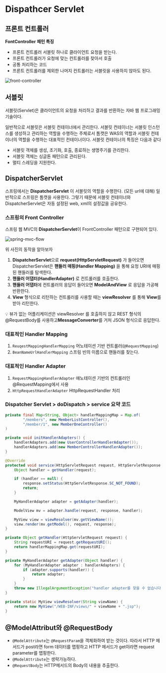 # Dispathcer Servlet

## 프론트 컨트롤러

**FontController** **패턴 특징**

- 프론트 컨트롤러 서블릿 하나로 클라이언트 요청을 받는다.
- 프론트 컨트롤러가 요청에 맞는 컨트롤러를 찾아서 호출
- 공통 처리하는 코드
- 프론트 컨트롤러를 제외한 나머지 컨트롤러는 서블릿을 사용하지 않아도 된다.

![front-controller](https://github.com/Eui9179/spring-mvc-study/assets/83222282/78336797-ab75-4c20-88f7-2ea99105275f)

## 서블릿

서블릿(Servlet)은 클라이언트의 요청을 처리하고 결과를 반환하는 자바 웹 프로그래밍 기술이다.

일반적으로 서블릿은 서블릿 컨테이너에서 관리한다. 서블릿 컨테이너는 서블릿 인스턴스를 생성하고 관리하는 역할을 수행하는 주체로서 톰캣은 WAS의 역할과 서블릿 컨테이너의 역할을 수행하는 대표적인 컨테이너이다. 서블릿 컨테이너의 특징은 다음과 같다

- 서블릿 객체를 생성, 초기화, 호출, 종료하는 생명주기를 관리한다.
- 서블릿 객체는 싱글톤 패턴으로 관리된다.
- 멀티 스레딩을 지원한다.

## DispatcherServlet

스프링에서는 **DispatcherServlet** 이 서블릿의 역할을 수행한다. (모든 url에 대해)
일반적으로 스프링은 톰캣을 사용한다. 그렇기 때문에 서블릿 컨테이너와 DispatcherServlet은 자동 설정된 web, xml의 설정값을 공유한다.

### 스프링의 Front Controller

스프링 웹 MVC의 **DispatcherServlet**이 FrontController 패턴으로 구현되어 있다.

![spring-mvc-flow](https://github.com/Eui9179/spring-mvc-study/assets/83222282/4af02956-9084-4c7a-8f46-543aa2c40664)


위 사진의 동작을 알아보자

1. **DispatcherServlet**으로 **request(HttpServletRequest)** 가 들어오면 DispatcherServlet은 **핸들러 매핑(Handler Mapping)** 을 통해 요청 URI에 매핑된 핸들러를 탐색한다.
2. **핸들러 어댑터(HandlerAdapter)** 로 컨트롤러를 호출한다.
3. **핸들러 어댑터**에 컨트롤러의 응답이 들어오면 **ModelAndView** 로 응답을 가공해 반환한다.
4. **View** 형식으로 리턴하는 컨트롤러를 사용할 때는 **viewResolver** 를 통해 **View**를 받아 리턴한다.

💡 뷰가 없는 어플리케이션은 viewResolver 를 호출하지 않고 REST 형식의 @RequestBody를 사용하고**MessageConverter**를 거처 JSON 형식으로 응답한다.

### 대표적인 Handler Mapping

1.  `ReuqestMappingHandlerMapping` 어노테이션 기반 컨트롤러(`@RequestMapping`)
2. `BeanNameUrlHandlerMapping` 스프링 빈의 이름으로 핸들러를 찾는다.

### 대표적인 Handler Adapter

1.  `RequestMappingHandlerAdapter` 애노테이션 기반의 컨트롤러인 @RequestMapping에서 사용
2. `HttpRequestHandlerAdapter` HttpRequestHandler 처리

### Dispatcher Servlet > doDispatch > service 요약 코드

```java
private final Map<String, Object> handlerMappingMap = Map.of(
		"/members", new MemberListController(),
		"/member/1", new MemberOneController()
)

private void initHandlerAdapters() {
    handlerAdapters.add(new UserControllerHandlerAdapter());
    handlerAdapters.add(new MemberControllerHandlerAdapter());
}

@Override
protected void service(HttpServletRequest request, HttpServletResponse response) throws ServletException, IOException {
    Object handler = getHandler(request);

    if (handler == null) {
        response.setStatus(HttpServletResponse.SC_NOT_FOUND);
        return;
    }

    MyHandlerAdapter adapter = getAdapter(handler);

    ModelView mv = adapter.handle(request, response, handler);

    MyView view = viewResolver(mv.getViewName());
    view.render(mv.getModel(), request, response);
}

private Object getHandler(HttpServletRequest request) {
    String requestURI = request.getRequestURI();
    return handlerMappingMap.get(requestURI);
}

private MyHandlerAdapter getAdapter(Object handler) {
    for (MyHandlerAdapter adapter : handlerAdapters) {
        if (adapter.supports(handler)) {
            return adapter;
        }
    }
    throw new IllegalArgumentException("handler adapter를 찾을 수 없습니다.");
}

private static MyView viewResolver(String viewName) {
    return new MyView("/WEB-INF/views/" + viewName + ".jsp");
}
```

## @ModelAttribut와 @RequestBody

- `@ModelAttribute`는 `@RequestParam`을 객체화하여 받는 것이다. 따라서 HTTP 메서드가 post라면 form 데이터를 맵핑하고 HTTP 메서드가 get이라면 request parameter를 맵핑한다.
- `@ModelAttribute`는 생략가능하다.
- `@RequestBody`는 HTTP메서드의 Body의 내용을 추출한다.
